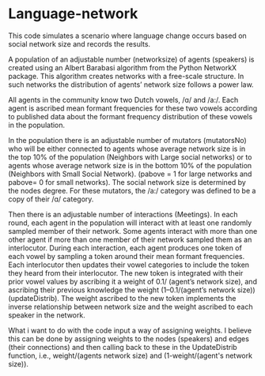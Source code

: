 # Language-network
This code simulates a scenario where language change occurs based on social network size and records the results. 

A population of an adjustable number (networksize) of agents (speakers) is created using an Albert Barabasi algorithm from the Python NetworkX package. 
This algorithm creates networks with a free-scale structure. In such networks the distribution of agents’ network size follows a power law. 

All agents in the community know two Dutch vowels, /ɑ/ and /a:/. Each agent is ascribed mean formant frequencies for these two vowels according to published data about the formant frequency distribution of these vowels in the population. 

In the population there is an adjustable number of mutators (mutatorsNo) who will be either connected to agents whose average network size is in the top 
10% of the population (Neighbors with Large social networks) or to agents whose average network size is in the bottom 10% of the population (Neighbors with Small Social Network). (pabove = 1 for large networks and pabove= 0 for small networks). The social network size is determined by the nodes degree.
For these mutators, the /a:/ category was defined to be a copy of their /ɑ/ category. 

Then there is an adjustable number of interactions (Meetings). In each round, each agent in the population will interact with at least one randomly 
sampled member of their network. Some agents interact with more than one other agent if more than one member of their network sampled them as an interlocutor. 
During each interaction, each agent produces one token of each vowel by sampling a token around their mean formant frequencies. Each interlocutor then updates 
their vowel categories to include the token they heard from their interlocutor. The new token is integrated with their prior vowel values by ascribing it 
a weight of 0.1/ (agent’s network size), and ascribing their previous knowledge the weight (1–0.1/(agent’s network size)) (updateDistrib). The weight ascribed to the new token implements the inverse relationship between network size and the weight ascribed to each speaker in the network.

What i want to do with the code input a way of assigning weights. I believe this can be done by assigning weights to the nodes (speakers) and edges (their connections) and then calling back to these in the UpdateDistrib function, i.e., weight/(agents network size) and (1-weight/(agent's network size)).
